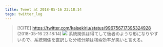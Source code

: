 ```yaml
---
title: Tweet at 2018-05-16 23:18:14
tags: twitter_log
---
```


> [!CITE] https://twitter.com/kaisekiriu/status/996756717395324928 (2018-05-16 23:18:14)
> ![](https://twitter.com/kaisekiriu/status/996756717395324928)
> 系統関係は得てして後者のような形になりやすいので、系統関係を直訳した分岐分類は検索効率が悪いと言える。
